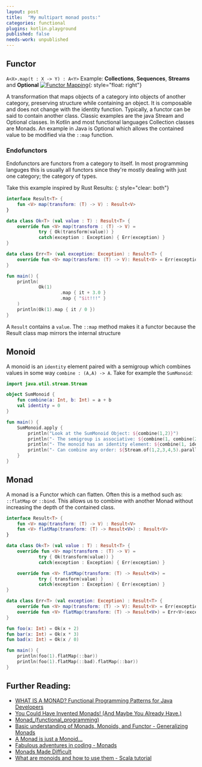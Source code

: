 ```yaml
---
layout: post
title:  "My multipart monad posts:"
categories: functional
plugins: kotlin.playground
published: false
needs-work: unpublished
---
```


## Functor
`A<X>.map(t : X -> Y) : A<Y>`
Example: **Collections**, **Sequences**, **Streams** and **Optional**
[![Functor Mapping](https://www.plantuml.com/plantuml/png/RP0_IySm48Rt-nG7BZfq49poar3n3pWvA2xYS3P76qZJa5u64R-xRQyLMynqUOwNzqdgKIXBwGECANY1wgtppd5yhon0GzdXosTY_094ynY5MyudmEbKrWtb8_0hXS8pCdVBVTlAy2pPntPPwQWhnq9D1z-WZKWj-OZ_59_TtjnVFLpYKn8_H0hNiubLbL-sEjcjjgTqlZ9Z_XXUd7OnTTsb51cpYHyI2ktn3HmTwi_LqrZwy0C0)](https://www.plantuml.com/plantuml/umla/RP0_IySm48Rt-nG7BZfq49poar3n3pWvA2xYS3P76qZJa5u64R-xRQyLMynqUOwNzqdgKIXBwGECANY1wgtppd5yhon0GzdXosTY_094ynY5MyudmEbKrWtb8_0hXS8pCdVBVTlAy2pPntPPwQWhnq9D1z-WZKWj-OZ_59_TtjnVFLpYKn8_H0hNiubLbL-sEjcjjgTqlZ9Z_XXUd7OnTTsb51cpYHyI2ktn3HmTwi_LqrZwy0C0){: style="float: right"}

A transformation that maps objects of a category into objects of another category, preserving structure while containing an object. It is composable and does not change with the identity function. Typically, a functor can be said to contain another class. Classic examples are the java Stream and Optional classes. In Kotlin and most functional languages Collection classes are Monads. An example in Java is Optional which allows the contained value to be modified via the `::map` function.

### Endofunctors
Endofunctors are functors from a category to itself.  In most programming languges this is usually all functors since they're mostly dealing with just one category; the category of types.

Take this example inspired by Rust Results:
{: style="clear: both"}

```kotlin
interface Result<T> {
    fun <V> map(transform: (T) -> V) : Result<V>
}

data class Ok<T> (val value : T) : Result<T> {
    override fun <V> map(transform : (T) -> V) =
            try { Ok(transform(value)) }
            catch(exception : Exception) { Err(exception) }
}

data class Err<T> (val exception: Exception) : Result<T> {
    override fun <V> map(transform: (T) -> V): Result<V> = Err(exception)
}

fun main() {
    println(
            Ok(1)
                    .map { it + 3.0 }
                    .map { "$it!!!" }
    )
    println(Ok(1).map { it / 0 })
}
```

A `Result` contains a `value`.  The `::map` method makes it a functor because the Result class map mirrors the internal structure

## Monoid

A monoid is an `identity` element paired with a semigroup which combines values in some way `combine : (A,A) -> A`. Take for example the `SumMonoid`:

```kotlin
import java.util.stream.Stream

object SumMonoid {
    fun combine(a: Int, b: Int) = a + b
    val identity = 0
}

fun main() {
    SumMonoid.apply {
        println("Look at the SumMonoid Object: ${combine(1,2)}")
        println("- The semigroup is associative: ${combine(1, combine(2,3))} = ${combine(combine(1,2), 3)}")
        println("- The monoid has an identity element: ${combine(1, identity)}")
        println("- Can combine any order: ${Stream.of(1,2,3,4,5).parallel().reduce(identity, ::combine)}")
    }
}
```


## Monad

A monad is a Functor which can flatten. Often this is a method such as: `::flatMap` or `::bind`.  This allows us to combine with another Monad without increasing the depth of the contained class.

```kotlin
interface Result<T> {
    fun <V> map(transform: (T) -> V) : Result<V>
    fun <V> flatMap(transform: (T) -> Result<V>) : Result<V>
}

data class Ok<T> (val value : T) : Result<T> {
    override fun <V> map(transform : (T) -> V) =
            try { Ok(transform(value)) }
            catch(exception : Exception) { Err(exception) }

    override fun <V> flatMap(transform: (T) -> Result<V>) =
            try { transform(value) }
            catch(exception : Exception) { Err(exception) }
}

data class Err<T> (val exception: Exception) : Result<T> {
    override fun <V> map(transform: (T) -> V): Result<V> = Err(exception)
    override fun <V> flatMap(transform: (T) -> Result<V>) = Err<V>(exception)
}

fun foo(x: Int) = Ok(x + 2)
fun bar(x: Int) = Ok(x * 3)
fun bad(x: Int) = Ok(x / 0)

fun main() {
    println(foo(1).flatMap(::bar))
    println(foo(1).flatMap(::bad).flatMap(::bar))
}
```

## Further Reading:
- [WHAT IS A MONAD? Functional Programming Patterns for Java Developers](https://www.youtube.com/watch?v=8DJtc3zJ5nY)
- [You Could Have Invented Monads! (And Maybe You Already Have.)](http://blog.sigfpe.com/2006/08/you-could-have-invented-monads-and.html)
- [Monad_(functional_programming)](https://en.wikipedia.org/wiki/Monad_(functional_programming))
- [Basic understanding of Monads, Monoids, and Functor - Generalizing Monads](https://blog.knoldus.com/basic-understanding-of-monads-monoids-and-functor/#:~:text=Generalizing%20Monads,-A%20monad%20is&text=A%20monad%20can%20be%20seen,in%20the%20case%20of%20lists)
- [A Monad is just a Monoid…](https://michelestieven.medium.com/a-monad-is-just-a-monoid-a02bd2524f66)
- [Fabulous adventures in coding - Monads](https://ericlippert.com/category/monads/)
- [Monads Made Difficult](https://www.stephendiehl.com/posts/monads.html)
- [What are monoids and how to use them - Scala tutorial](https://www.youtube.com/watch?v=ppzvmI6azaw)
